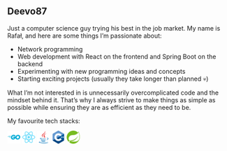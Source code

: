 ## Deevo87

Just a computer science guy trying his best in the job market. My name is Rafał, and here are some things I’m passionate about:
*  Network programming
*  Web development with React on the frontend and Spring Boot on the backend
*  Experimenting with new programming ideas and concepts
*  Starting exciting projects (usually they take longer than planned 💀)

What I’m not interested in is unnecessarily overcomplicated code and the mindset behind it. That’s why I always strive to make things as simple as possible while ensuring they are as efficient as they need to be.

My favourite tech stacks:

<img src="https://github.com/devicons/devicon/blob/master/icons/go/go-original-wordmark.svg" alt="Golang" width="30"> <img src="https://github.com/devicons/devicon/blob/master/icons/react/react-original.svg" alt="React" width="30">
<img src="https://github.com/devicons/devicon/blob/master/icons/java/java-original.svg" alt="Java" width="30">
<img src="https://github.com/devicons/devicon/blob/master/icons/cplusplus/cplusplus-original.svg" alt="C++" width="30">
<img src="https://github.com/devicons/devicon/blob/master/icons/spring/spring-original.svg" alt="Spring" width="30">

